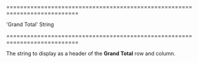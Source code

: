 <!--**
/*-------------------------------------------
    Auto-generated file. Do not modify.
-------------------------------------------

**-->
===========================================================================
<!--default-->'Grand Total'<!--/default-->
<!--type-->String<!--/type-->
===========================================================================

<!--shortDescription-->
The string to display as a header of the **Grand Total** row and column.
<!--/shortDescription-->

<!--fullDescription-->

<!--/fullDescription-->